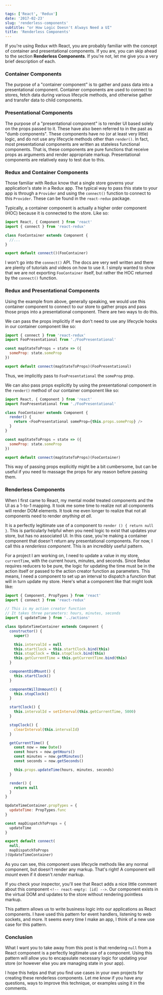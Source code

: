 ```yaml
---

tags: ['React', 'Redux']
date: '2017-02-23'
slug: 'renderless-components'
subtitle: "or How Logic Doesn't Always Need a UI"
title: 'Renderless Components'
---
```


If you're using Redux with React, you are probably familiar with the concept of container and presentational components. If you are, you can skip ahead to the section **Renderless Components**. If you're not, let me give you a very brief description of each.

### Container Components

The purpose of a "container component" is to gather and pass data into a presentational component. Container components are used to connect to stores, fetch data during various lifecycle methods, and otherwise gather and transfer data to child components.

### Presentational Components

The purpose of a "presentational component" is to render UI based solely on the props passed to it. These have also been referred to in the past as "dumb components". These components have no (or at least very little) logic, and do not use any lifecycle methods other than `render()`. In fact, most presentational components are written as stateless functional components. That is, these components are pure functions that receive props as arguments and render appropriate markup. Presentational components are relatively easy to test due to this.

### Redux and Container Components

Those familiar with Redux know that a single store governs your application's state in a Redux app. The typical way to pass this state to your app is through a `Provider` and using the `connect()` function to connect to this `Provider`. These can be found in the `react-redux` package.

Typically, a container component is actually a higher order component (HOC) because it is connected to the store. Like so:

```javascript
import React, { Component } from 'react'
import { connect } from 'react-redux'

class FooContainer extends Component {
  //...
}

export default connect()(FooContainer)
```

I won't go into the `connect()` API. The docs are very well written and there are plenty of tutorials and videos on how to use it. I simply wanted to show that we are not exporting `FooContainer` itself, but rather the HOC returned by the `connect()` function.

### Redux and Presentational Components

Using the example from above, generally speaking, we would use this container component to connect to our store to gather props and pass those props into a presentational component. There are two ways to do this.

We can pass the props implicitly if we don't need to use any lifecycle hooks in our container component like so:

```javascript
import { connect } from 'react-redux'
import FooPresentational from './FooPresentational'

const mapStateToProps = state => ({
  someProp: state.someProp
})

export default connect(mapStateToProps)(FooPresentational)
```

Thus, we implicitly pass to `FooPresentational` the `someProp` prop.

We can also pass props explicitly by using the presentational component in the `render()` method of our container component like so:

```javascript
import React, { Component } from 'react'
import FooPresentational from './FooPresentational'

class FooContainer extends Component {
  render() {
    return <FooPresentational someProp={this.props.someProp} />
  }
}

const mapStateToProps = state => ({
  someProp: state.someProp
})

export default connect(mapStateToProps)(FooContainer)
```

This way of passing props explicitly might be a bit cumbersome, but can be useful if you need to massage the props for any reason before passing them.

### Renderless Components

When I first came to React, my mental model treated components and the UI as a 1-to-1 mapping. It took me some time to realize not all components will render DOM elements. It took me even longer to realize that not all components need to render _anything at all_.

It is a perfectly legitimate use of a component to `render () { return null }`. This is particularly helpful when you need logic to exist that updates your store, but has no associated UI. In this case, you're making a container component that doesn't return any presentational components. For now, I call this a _renderless component_. This is an incredibly useful pattern.

For a project I am working on, I need to update a value in my store, `currentTime`, with the current hours, minutes, and seconds. Since Redux requires reducers to be pure, the logic for updating the time must be in the action itself or passed to the action creator function as parameters. This means, I need a component to set up an interval to dispatch a function that will in turn update my store. Here's what a component like that might look like:

```javascript
import { Component, PropTypes } from 'react'
import { connect } from 'react-redux'

// This is my action creator function
// It takes three parameters: hours, minutes, seconds
import { updateTime } from '../actions'

class UpdateTimeContainer extends Component {
  constructor() {
    super()

    this.intervalId = null
    this.startClock = this.startClock.bind(this)
    this.stopClock = this.stopClock.bind(this)
    this.getCurrentTime = this.getCurrentTime.bind(this)
  }

  componentDidMount() {
    this.startClock()
  }

  componentWillUnmount() {
    this.stopClock()
  }

  startClock() {
    this.intervalId = setInterval(this.getCurrentTime, 5000)
  }

  stopClock() {
    clearInterval(this.intervalId)
  }

  getCurrentTime() {
    const now = new Date()
    const hours = now.getHours()
    const minutes = now.getMinutes()
    const seconds = now.getSeconds()

    this.props.updateTime(hours, minutes, seconds)
  }

  render() {
    return null
  }
}

UpdateTimeContainer.propTypes = {
  updateTime: PropTypes.func
}

const mapDispatchToProps = {
  updateTime
}

export default connect(
  null,
  mapDispatchToProps
)(UpdateTimeContainer)
```

As you can see, this component uses lifecycle methods like any normal component, but doesn't render any markup. That's right! A component will _mount_ even if it doesn't _render_ markup.

If you check your inspector, you'll see that React adds a nice little comment about this component `<!-- react-empty: [id] -->`. Our component exists in the virtual DOM and updates to the store without rendering pointless markup.

This pattern allows us to write business logic into our applications as React components. I have used this pattern for event handlers, listening to web sockets, and more. It seems every time I make an app, I think of a new use case for this pattern.

### Conclusion

What I want you to take away from this post is that rendering `null` from a React component is a perfectly legitimate use of a component. Using this pattern will allow you to encapsulate necessary logic for updating your store (or however else you are managing state in your app).

I hope this helps and that you find use cases in your own projects for creating these renderless components. Let me know if you have any questions, ways to improve this technique, or examples using it in the comments.
